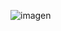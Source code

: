 ![imagen](https://user-images.githubusercontent.com/95285641/214049021-d7ab9d6d-82c0-478c-8f99-d6e72d9559cd.png)
